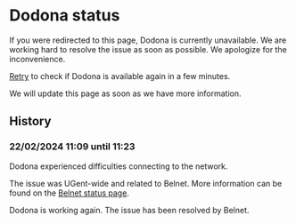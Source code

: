 # Dodona status

If you were redirected to this page, Dodona is currently unavailable. We are working hard to resolve the issue as soon as possible. We apologize for the inconvenience.

[Retry](https://dodona.be) to check if Dodona is available again in a few minutes.

We will update this page as soon as we have more information.

## History

### 22/02/2024 11:09 until 11:23

Dodona experienced difficulties connecting to the network.

The issue was UGent-wide and related to Belnet. More information can be found on the [Belnet status page](https://status.belnet.be/incidents/129).

Dodona is working again. The issue has been resolved by Belnet.

